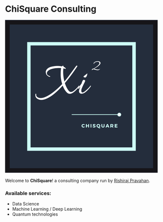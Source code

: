 # ChiSquare Consulting

![ChiSquare logo](/images/Chisquare.png)

Welcome to **ChiSquare**! a consulting company run by [Rishiraj Pravahan](https://www.chisquare.info/about). 

### Available services:

* Data Science
* Machine Learning / Deep Learning 
* Quantum technologies
